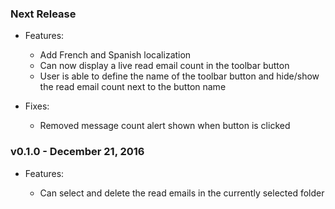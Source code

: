 ### Next Release

+ Features:

  - Add French and Spanish localization
  - Can now display a live read email count in the toolbar button
  - User is able to define the name of the toolbar button and hide/show the read
    email count next to the button name

+ Fixes:

  - Removed message count alert shown when button is clicked

### v0.1.0 - December 21, 2016

+ Features:

  - Can select and delete the read emails in the currently selected folder

